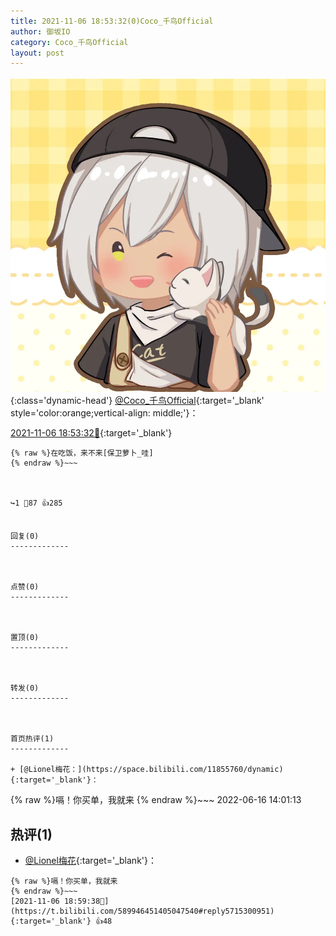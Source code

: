 ```yaml
---
title: 2021-11-06 18:53:32(0)Coco_千鸟Official
author: 御坂IO
category: Coco_千鸟Official
layout: post
---
```


![img](/images/85e485bc0dbd0cde4d15f24d7cffe9704618ad10.jpg){:class='dynamic-head'}
[@Coco_千鸟Official](https://space.bilibili.com/1891728206/dynamic){:target='_blank' style='color:orange;vertical-align: middle;'}：

[2021-11-06 18:53:32🔗](https://t.bilibili.com/589946451405047540){:target='_blank'}

~~~
{% raw %}在吃饭，来不来[保卫萝卜_哇]
{% endraw %}~~~



↪️1 💬87 👍285


回复(0)
-------------



点赞(0)
-------------



置顶(0)
-------------



转发(0)
-------------



首页热评(1)
-------------

+ [@Lionel梅花：](https://space.bilibili.com/11855760/dynamic){:target='_blank'}：
~~~
{% raw %}嗝！你买单，我就来
{% endraw %}~~~
2022-06-16 14:01:13


热评(1)
-------------

+ [@Lionel梅花](https://space.bilibili.com/11855760/dynamic){:target='_blank'}：
~~~
{% raw %}嗝！你买单，我就来
{% endraw %}~~~
[2021-11-06 18:59:38🔗](https://t.bilibili.com/589946451405047540#reply5715300951){:target='_blank'} 👍48


